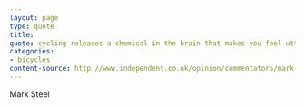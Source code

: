 ```yaml
---
layout: page
type: quote
title: 
quote: cycling releases a chemical in the brain that makes you feel utterly smug and superior for the rest of the day.
categories: 
- bicycles
content-source: http://www.independent.co.uk/opinion/commentators/mark-steel/mark-steel-i-can-see-why-drivers-shout-at-prams-2285370.html
---
```

Mark Steel
